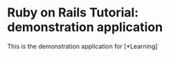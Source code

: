 # Ruby on Rails Tutorial: demonstration application

This is the demonstration application for [*Learning]